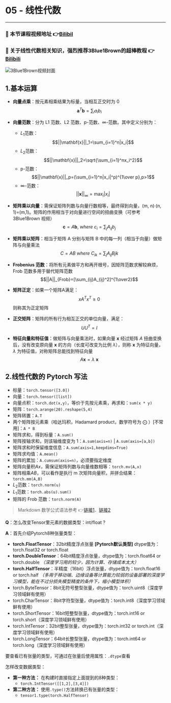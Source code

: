 # 05 - 线性代数

---

### 🎦 本节课程视频地址 👉[Bilibil](https://www.bilibili.com/video/BV1eK4y1U7Qy)

### 🎦 关于线性代数相关知识，强烈推荐**3Blue1Brown**的超棒教程 👉[Bilibili](https://www.bilibili.com/video/BV1ys411472E)

![3Blue1Brown视频封面](https://i2.hdslb.com/bfs/archive/c81a8eb032f3eaa1afd604272a410ac6896f281e.jpg@380w_240h_100Q_1c.webp)

## 1.基本运算

- **向量点乘**：按元素相乘结果为标量，当相互正交时为 0
  $$\mathbf{a}^T\mathbf{b}=\sum_{i} a_ib_i$$

- **向量范数**：分为 L1 范数、L2 范数、p-范数、$\infty$-范数。其中定义分别为：

  - $L_1$范数：
    $$||\mathbf{x}||_1=\sum_{i=1}^n|x_i|$$
  - $L_2$范数：
    $$||\mathbf{x}||_2=\sqrt{\sum_{i=1}^nx_i^2}$$
  - p-范数：
    $$||\mathbf{x}||_p=(\sum_{i=1}^n|x_i|^p)^{1\over p},p>1$$
  - $\infty$-范数：
    $$||\mathbf{x}||_{\infty}=\max_i|x_i|$$

- **矩阵乘以向量**：需保证矩阵列数与向量行数相等，最终得到向量，(m, n)·(n, 1)=(m,1)。矩阵的作用相当于对向量进行空间的扭曲变换（可参考 3Blue1Brown 视频）
  $$\mathbf{c}=A\mathbf{b},\ where\ c_i=\sum_jA_{ij}b_j$$

- **矩阵乘以矩阵**：相当于矩阵 A 分别与矩阵 B 中的每一列（相当于向量）做矩阵与向量乘法
  $$C=AB\ where\ C_{ik}=\sum_jA_{ij}B{jk}$$

- **Frobenius 范数**：将所有元素做平方和再开根号，因矩阵范数求解较麻烦，Frob 范数多用于替代矩阵范数
  $$||A||_{Frob}=[\sum_{ij}A_{ij}^2]^{1\over2}$$
  
- **矩阵正定**：如果一个矩阵A满足：
$$xA^Tx^T\ge0$$
则称其为正定矩阵
- **正交矩阵**：矩阵的所有行为相互正交的单位向量，满足：
$$UU^T=I$$
- **特征向量和特征值**：做矩阵与向量乘法时，如果向量 $\mathbf{x}$ 经过矩阵 $A$ 扭曲变换后，没有改变原向量 $\mathbf{x}$ 的方向（长度可改变为比例 $\lambda$），则称 $\mathbf{x}$ 为特征向量，$\lambda$ 为特征值，对称矩阵总能找到特征向量
  $$A\mathbf{x}=\lambda\ \mathbf{x}$$

## 2.线性代数的 Pytorch 写法

- 标量：`torch.tensor([3.0])`
- 向量：`torch.tensor([list])`
- 向量点积：`torch.dot(x,y)`，等价于先按元素乘，再求和：`sum(x * y)`
- 矩阵：`torch.arange(20).reshape(5,4)`
- 矩阵转置：`A.T`
- 两个矩阵按元素乘（哈达玛积，Hadamard product，数学符号为 $\bigodot$ ）[不常用]：`A * B`
- 矩阵求和，得到标量：`A.sum()`
- 矩阵按轴求和，则该轴维度变为 1：`A.sum(axis=n)` | `A.sum(axis=[a,b])`
- 矩阵求和时保留维度信息：`A.sum(axis=1,keepdims=True)`
- 矩阵求均值：`A.mean()`
- 矩阵的累加：`A.cumsum(axis=n)`，必须要指定维度
- 矩阵向量积$Ax$，需保证矩阵列数与向量维数相等：`torch.mv(A,x)`
- 矩阵相乘$AB$，可以看作是执行 m 次矩阵向量积，并拼合结果：`torch.mm(A,B)`
- $L_2$范数：`torch.norm(u)`
- $L_1$范数：`torch.abs(u).sum()`
- 矩阵的 Frob 范数：`torch.norm(A)`

> Markdown 数学公式语法参考 👉[链接1](https://blog.csdn.net/weixin_42782150/article/details/104878759)、[链接2](https://blog.csdn.net/dss_dssssd/article/details/82692894)

**Q**：怎么改变Tensor里元素的数据类型：int/float？

**A**：首先介绍Pytorch8种张量类型：
- **torch.FloatTensor**：32bit精度浮点张量 **[Pytorch默认类型]** dtype值为：torch.float32 or torch.float
- **torch.DoubleTensor**：64bit精度浮点张量，dtype值为：torch.float64 or torch.double *（深度学习用的较少，因为计算、存储成本太大）*
- **torch.HalfTensor**：半精度（16bit）浮点张量，dtype值为：torch.float16 or torch.half *（多用于移动端、边缘设备等计算能力较弱的设备部署的深度学习模型，能在不过分损失模型精度的条件下，缩小模型体积）*
- torch.ByteTensor：8bit无符号整型张量，dtype值为：torch.uint8（深度学习领域鲜有使用）
- torch.CharTensor：8bit字符型张量，dtype值为：torch.int8（深度学习领域鲜有使用）
- torch.ShortTensor：16bit短整型张量，dtype值为：torch.int16 or torch.short（深度学习领域鲜有使用）
- torch.IntTensor：32bit整型张量，dtype值为：torch.int32 or torch.int（深度学习领域鲜有使用）
- torch.LongTensor：64bit长整型张量，dtype值为：torch.int64 or torch.long（深度学习领域鲜有使用）

要查看已有张量的类型，可通过在张量后使用属性：`.dtype`查看

怎样改变数据类型：
- **第一种方法：** 在构建时直接指定上面提到的8种类型：
  - `torch.IntTensor([[1,2],[3,4]])`
- **第二种方法：** 使用`.type()`方法转换已有张量的类型：
  - `tensor1.type(torch.HalfTensor)`